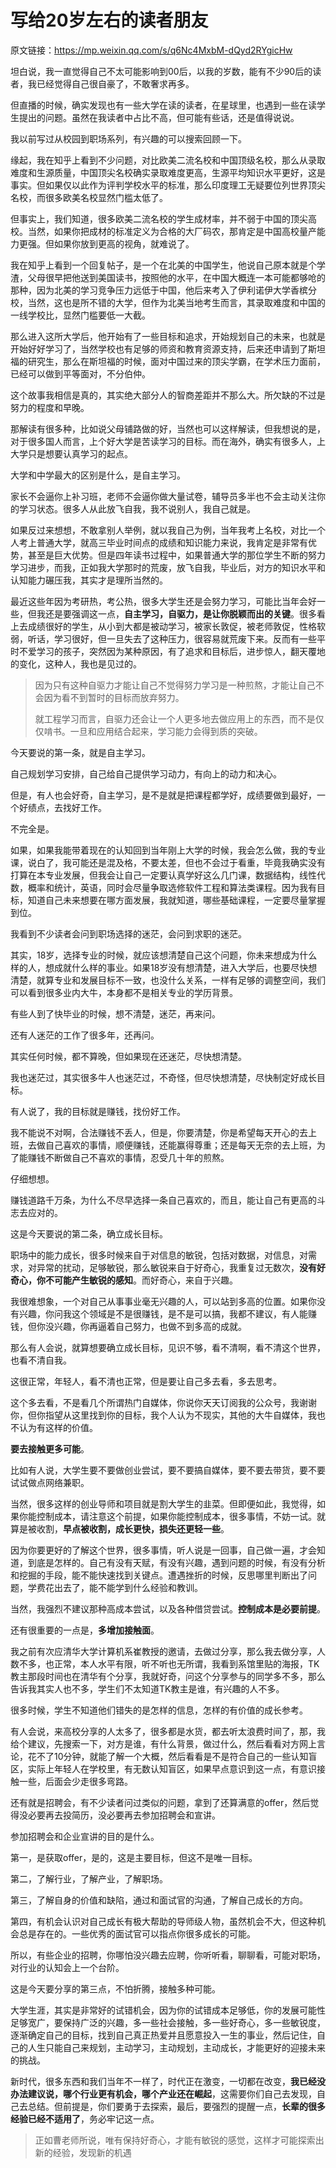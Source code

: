# 写给20岁左右的读者朋友

原文链接：https://mp.weixin.qq.com/s/q6Nc4MxbM-dQyd2RYgicHw

坦白说，我一直觉得自己不太可能影响到00后，以我的岁数，能有不少90后的读者，我已经觉得自己很自豪了，不敢奢求再多。


但直播的时候，确实发现也有一些大学在读的读者，在星球里，也遇到一些在读学生提出的问题。虽然在我读者中占比不高，但可能有些话，还是值得说说。


我以前写过从校园到职场系列，有兴趣的可以搜索回顾一下。


缘起，我在知乎上看到不少问题，对比欧美二流名校和中国顶级名校，那么从录取难度和生源质量，中国顶尖名校确实录取难度更高，生源平均知识水平更好，这是事实。但如果仅以此作为评判学校水平的标准，那么印度理工无疑要位列世界顶尖名校，而很多欧美名校显然门槛太低了。


但事实上，我们知道，很多欧美二流名校的学生成材率，并不弱于中国的顶尖高校。当然，如果你把成材的标准定义为合格的大厂码农，那肯定是中国高校量产能力更强。但如果你放到更高的视角，就难说了。


我在知乎上看到一个回复帖子，是一个在北美的中国学生，他说自己原本就是个学渣，父母很早把他送到美国读书，按照他的水平，在中国大概连一本可能都够呛的那种，因为北美的学习竞争压力远低于中国，他后来考入了伊利诺伊大学香槟分校，当然，这也是所不错的大学，但作为北美当地考生而言，其录取难度和中国的一线学校比，显然门槛要低一大截。


那么进入这所大学后，他开始有了一些目标和追求，开始规划自己的未来，也就是开始好好学习了，当然学校也有足够的师资和教育资源支持，后来还申请到了斯坦福的研究生，那么在斯坦福的时候，面对中国过来的顶尖学霸，在学术压力面前，已经可以做到平等面对，不分伯仲。


这个故事我相信是真的，其实绝大部分人的智商差距并不那么大。所欠缺的不过是努力的程度和早晚。


那解读有很多种，比如说父母铺路做的好，当然也可以这样解读，但我想说的是，对于很多国人而言，上个好大学是苦读学习的目标。而在海外，确实有很多人，上大学只是想要认真学习的起点。


大学和中学最大的区别是什么，是自主学习。


家长不会逼你上补习班，老师不会逼你做大量试卷，辅导员多半也不会主动关注你的学习状态。很多人从此放飞自我，我不说别人，我自己就是。


如果反过来想想，不敢拿别人举例，就以我自己为例，当年我考上名校，对比一个人考上普通大学，就高三毕业时间点的成绩和知识能力来说，我肯定是非常有优势，甚至是巨大优势。但是四年读书过程中，如果普通大学的那位学生不断的努力学习进步，而我，正如我大学那时的荒废，放飞自我，毕业后，对方的知识水平和认知能力碾压我，其实才是理所当然的。

最近这些年因为考研热，考公热，很多大学生还是会努力学习，可能比当年会好一些，但我还是要强调这一点，**自主学习，自驱力，是让你脱颖而出的关键**。很多看上去成绩很好的学生，从小到大都是被动学习，被家长敦促，被老师敦促，性格软弱，听话，学习很好，但一旦失去了这种压力，很容易就荒废下来。反而有一些平时不爱学习的孩子，突然因为某种原因，有了追求和目标后，进步惊人，翻天覆地的变化，这种人，我也是见过的。

> 因为只有这种自驱力才能让自己不觉得努力学习是一种煎熬，才能让自己不会因为看不到暂时的目标而放弃努力。
>
> 就工程学习而言，自驱力还会让一个人更多地去做应用上的东西，而不是仅仅啃书。一旦和应用结合起来，学习能力会得到质的突破。


今天要说的第一条，就是自主学习。


自己规划学习安排，自己给自己提供学习动力，有向上的动力和决心。


但是，有人也会好奇，自主学习，是不是就是把课程都学好，成绩要做到最好，一个好绩点，去找好工作。


不完全是。


如果，如果我能带着现在的认知回到当年刚上大学的时候，我会怎么做，我的专业课，说白了，我可能还是混及格，不要太差，但也不会过于看重，毕竟我确实没有打算在本专业发展，但我会让自己一定要认真学好这么几门课，数据结构，线性代数，概率和统计，英语，同时会尽量争取选修软件工程和算法类课程。因为我有目标，知道自己未来想要在哪方面发展，我就知道，哪些基础课程，一定要尽量掌握到位。


我看到不少读者会问到职场选择的迷茫，会问到求职的迷茫。


其实，18岁，选择专业的时候，就应该想清楚自己这个问题，你未来想成为什么样的人，想成就什么样的事业。如果18岁没有想清楚，进入大学后，也要尽快想清楚，就算专业和发展目标不一致，也没什么关系，一样有足够的调整空间，我们可以看到很多业内大牛，本身都不是相关专业的学历背景。


有些人到了快毕业的时候，想不清楚，迷茫，再来问。


还有人迷茫的工作了很多年，还再问。


其实任何时候，都不算晚，但如果现在还迷茫，尽快想清楚。


我也迷茫过，其实很多牛人也迷茫过，不奇怪，但尽快想清楚，尽快制定好成长目标。


有人说了，我的目标就是赚钱，找份好工作。


我不能说不对啊，合法赚钱不丢人，但是，你要清楚，你是希望每天开心的去上班，去做自己喜欢的事情，顺便赚钱，还能赢得尊重；还是每天无奈的去上班，为了能赚钱不断做自己不喜欢的事情，忍受几十年的煎熬。


仔细想想。


赚钱道路千万条，为什么不尽早选择一条自己喜欢的，而且，能让自己有更高的斗志去应对的。


这是今天要说的第二条，确立成长目标。


职场中的能力成长，很多时候来自于对信息的敏锐，包括对数据，对信息，对需求，对异常的扰动，足够敏锐，那么敏锐来自于好奇心，我重复过无数次，**没有好奇心，你不可能产生敏锐的感知**。而好奇心，来自于兴趣。


我很难想象，一个对自己从事事业毫无兴趣的人，可以站到多高的位置。如果你没有兴趣，你问我这个领域是不是很赚钱，是不是可以搞，我都不建议，有人能赚钱，但你没兴趣，你再逼着自己努力，也做不到多高的成就。


那么有人会说，就算想要确立成长目标，见识不够，看不清啊，看不清这个世界，也看不清自我。


这很正常，年轻人，看不清也正常，但是要让自己多去看，多去思考。


这个多去看，不是看几个所谓热门自媒体，你说你天天订阅我的公众号，我谢谢你，但你指望从这里找到你的目标，我个人认为不现实，其他的大牛自媒体，我也不认为有这样的价值。

**要去接触更多可能**。


比如有人说，大学生要不要做创业尝试，要不要搞自媒体，要不要去带货，要不要试试做点网络兼职。


当然，很多这样的创业导师和项目就是割大学生的韭菜。但即便如此，我觉得，如果你能控制成本，请注意这个前提，如果你能控制成本，很多事情，不妨一试。就算是被收割，**早点被收割，成长更快，损失还更轻一些**。


因为你要更好的了解这个世界，很多事情，听人说是一回事，自己做一遍，才会知道，到底是怎样的。自己有没有天赋，有没有兴趣，遇到问题的时候，有没有分析和挖掘的手段，能不能快速找到关键点。遭遇挫折的时候，反思哪里判断出了问题，学费花出去了，能不能学到什么经验和教训。


当然，我强烈不建议那种高成本尝试，以及各种借贷尝试。**控制成本是必要前提**。


还有很重要的一点是，**多增加接触面**。


我之前有次应清华大学计算机系崔教授的邀请，去做过分享，那么我去做分享，人数不多，也正常，本人水平有限，听不听也无所谓，我看到系馆里贴的海报，TK教主那段时间也在清华有个分享，我就好奇，问这个分享参与的同学多不多，那么告诉我其实人也不多，学生们不太知道TK教主是谁，有兴趣的人不多。


很多时候，学生不知道他们错失的是怎样的信息，怎样的有价值的成长参考。


有人会说，来高校分享的人太多了，很多都是水货，都去听太浪费时间了，那，我给个建议，先搜索一下，对方是谁，有什么背景，做过什么，然后看看对方网上言论，花不了10分钟，就能了解一个大概，然后看看是不是符合自己的一些认知盲区，实际上年轻人在学校里，有无数认知盲区，如果早点意识到这一点，有意识接触一些，后面会少走很多弯路。


还有就是招聘会，有不少读者问过类似的问题，拿到了还算满意的offer，然后觉得没必要再去投简历，没必要再去参加招聘会和宣讲。


参加招聘会和企业宣讲的目的是什么。


第一，是获取offer，是的，这是主要目标，但这不是唯一目标。

第二，了解行业，了解产业，了解职场。

第三，了解自身的价值和缺陷，通过和面试官的沟通，了解自己成长的方向。

第四，有机会认识对自己成长有极大帮助的导师级人物，虽然机会不大，但这种机会总是存在的。一些优秀的面试官可以指点你很多成长的可能。


所以，有些企业的招聘，你哪怕没兴趣去应聘，你听听看，聊聊看，可能对职场，对行业的认知会上一个台阶。


这是今天要分享的第三点，不怕折腾，接触多种可能。


大学生涯，其实是非常好的试错机会，因为你的试错成本足够低，你的发展可能性足够宽广，要保持广泛的兴趣，多一些社会接触，多一些好奇心，多一些敏锐度，逐渐确定自己的目标，找到自己真正热爱并且愿意投入一生的事业，然后记住，自己的人生只能自己来规划，主动学习，主动规划，主动成长，才能更好的迎接未来的挑战。

新时代，很多东西和我们当年不一样了，时代正在激变，一切都在改变，**我已经没办法建议说，哪个行业更有机会，哪个产业还在崛起**，这需要你们自己去发现，自己去总结。但前提是，你们要勇于去探索，最后，要强烈的提醒一点，**长辈的很多经验已经不适用了**，务必牢记这一点。

> 正如曹老师所说，唯有保持好奇心，才能有敏锐的感觉，这样才可能探索出新的经验，发现新的机遇